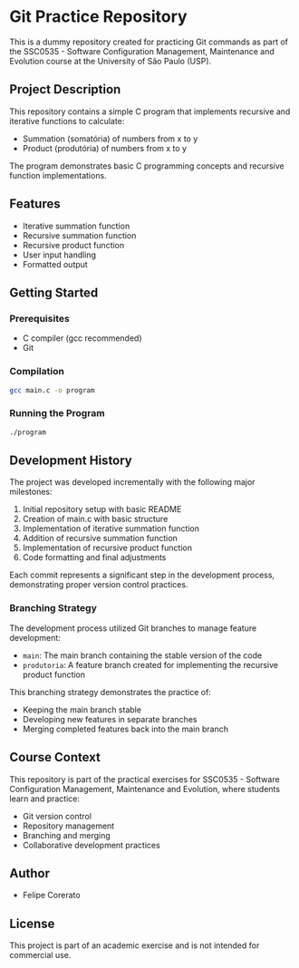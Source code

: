 # Git Practice Repository

This is a dummy repository created for practicing Git commands as part of the SSC0535 - Software Configuration Management, Maintenance and Evolution course at the University of São Paulo (USP).

## Project Description

This repository contains a simple C program that implements recursive and iterative functions to calculate:
- Summation (somatória) of numbers from x to y
- Product (produtória) of numbers from x to y

The program demonstrates basic C programming concepts and recursive function implementations.

## Features

- Iterative summation function
- Recursive summation function
- Recursive product function
- User input handling
- Formatted output

## Getting Started

### Prerequisites

- C compiler (gcc recommended)
- Git

### Compilation

```bash
gcc main.c -o program
```

### Running the Program

```bash
./program
```

## Development History

The project was developed incrementally with the following major milestones:

1. Initial repository setup with basic README
2. Creation of main.c with basic structure
3. Implementation of iterative summation function
4. Addition of recursive summation function
5. Implementation of recursive product function
6. Code formatting and final adjustments

Each commit represents a significant step in the development process, demonstrating proper version control practices.

### Branching Strategy

The development process utilized Git branches to manage feature development:

- `main`: The main branch containing the stable version of the code
- `produtoria`: A feature branch created for implementing the recursive product function

This branching strategy demonstrates the practice of:
- Keeping the main branch stable
- Developing new features in separate branches
- Merging completed features back into the main branch

## Course Context

This repository is part of the practical exercises for SSC0535 - Software Configuration Management, Maintenance and Evolution, where students learn and practice:
- Git version control
- Repository management
- Branching and merging
- Collaborative development practices

## Author

- Felipe Corerato

## License

This project is part of an academic exercise and is not intended for commercial use.